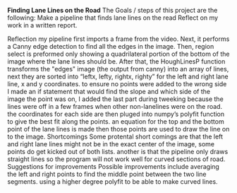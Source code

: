 **Finding Lane Lines on the Road**
The Goals / steps of this project are the following:
    Make a pipeline that finds lane lines on the read
    Reflect on my work in a written report.

Reflection
    my pipeline first imports a frame from the video. Next, it performs a Canny edge detection to find all the
    edges in the image. Then, region select is preformed only showing a quadrilateral portion of the bottom of
    the image where the lane lines should be. After that, the HoughLinesP function transforms the "edges" image 
    (the output from canny) into an array of lines, next they are sorted into “leftx, lefty, rightx, righty” 
    for the left and right lane line, x and y coordinates. to ensure no points were added to the wrong side I 
    made an if statement that would find the slope and which side of the image the point was on, I added the
    last part during tweeking because the lines were off in a few frames when other non-lanelines were on the
    road. the coordinates for each side are then pluged into numpy’s polyfit function to give the best fit 
    along the points. an equation for the top and the bottom point of the lane lines is made then those points 
    are used to draw the line on to the image. 
Shortcomings
    Some protental short comings are that the left and right lane lines might not be in the exact center of the
    image, some points do get kicked out of both lists. another is that the pipeline only draws straight lines
    so the program will not work well for curved sections of road. 
Suggestions for improvements
    Possible improvements include averaging the left and right points to find the middle point between the
    two line segments. using a higher degree polyfit to be able to make curved lines.
